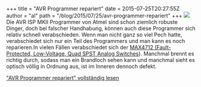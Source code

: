 +++
title = "AVR Programmer repariert"
date = 2015-07-25T20:27:55Z
author = "al"
path = "/blog/2015/07/25/avr-programmer-repariert"
+++
![](https://flipdot.org/blog/uploads/AVR_ISP_MKII_Programmer_Reparieren_8.serendipityThumb.jpg)  
Die AVR ISP MKII Programmer von Atmel sind schon ziemlich robuste
Dinger, doch bei falscher Handhabung, können auch diese Programmer sich
relativ schnell verabschieden. Wenn man nicht ganz so viel Pech hatte,
verabschiedet sich nur ein Teil des Programmers und man kann es noch
reparieren.In vielen Fällen verabschiedet sich der [MAX4712
(Fault-Protected, Low-Voltage, Quad SPST Analog
Switches](http://datasheets.maximintegrated.com/en/ds/MAX4711-MAX4713.pdf)).
Manchmal brennt es richtig durch, sodass man ein Brandloch sehen kann
und manchmal sieht es optisch völlig in Ordnung aus, ist im Inneren
dennoch defekt.

  
["AVR Programmer repariert" vollständig
lesen](https://flipdot.org/blog/archives/315-AVR-Programmer-repariert.html#extended)
